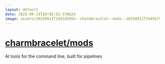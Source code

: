 ```yaml
---
layout: default
date: 2025-09-14T10:02:52.576624
image: assets/20250912T194145955--charmbracelet--mods--20250912T194917912--cropped.png
---
```


# [charmbracelet/mods](https://github.com/charmbracelet/mods)

AI tools for the command line, built for pipelines
